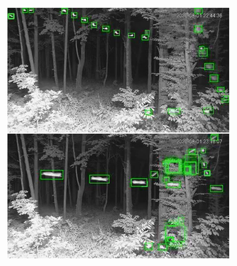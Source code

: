 ![20200801-224222-231227](in/20200801/20200801-224222-231227_0_.jpg)
![20200801-231232-234237](in/20200801/20200801-231232-234237_0_.jpg)
